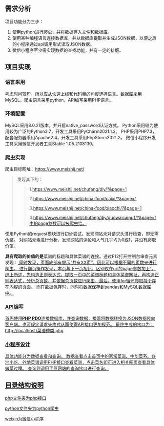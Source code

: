 ## 需求分析
项目功能分为三步：

1. 使用python进行爬虫，并将数据存入文件和数据库。
2. 使用某种编程语言连接数据库，并从数据库提取并生成JSON数据，以便之后的小程序通过api调用形式读取JSON数据。
3. 微信小程序至少需实现数据的查找功能，并有一定的排版。

## 项目实现

### 语言采用

考虑时间较短，所以应从快速上线和代码量的角度选择语言。数据库采用MySQL，爬虫语言采用python，API编写采用PHP语言。
### 环境配置

MySQL采用8.0.21版本，并开启native_password认证方式。
Python采用较为使用较为广泛的Python3.7，开发工具采用PyCharm2021.1.3。
PHP采用PHP7.3，配套服务器采用Apache2.4，开发工具采用PhpStorm2021.2。
微信小程序开发工具采用微信开发者工具Stable 1.05.2108130。

### 爬虫实现

爬虫目标网址：https://www.meishij.net/

> 发现其下的：
> > 1.https://www.meishij.net/chufang/diy/?&page=1
> >
> > 2.https://www.meishij.net/china-food/caixi/?&page=1
> >
> > 3.https://www.meishij.net/china-food/xiaochi/?&page=1
> >
> > 4.https://www.meishij.net/chufang/diy/guowaicaipu1/?&page=1中的page参数可以被爬虫给。

使用Python的request模块进行初步尝试，发现网站未对请求头进行检查，即无需伪装。
对网站元素进行分析，发现网站的评论和人气几乎均为0或1，并没有爬取价值。

**具有爬取的价值的是**菜谱的标题和具体菜谱的连接。通过F12打开控制台审查元素发现：<a target="_blank" href="具体菜谱链接" title="菜谱的标题" class="big">
同时发现，页面底部有提示“共有XX页”，因此可以根据不同的页数来进行爬虫。
进行翻页操作发现，本页与下一页相比，区别仅在url的page参数加上1。
综上所述，先构造正则表达式，提取一页中的菜谱标题和具体菜谱网址，再构造正则表达式，分析总页数，并依据总页数进行爬虫，最后，使用for循环爬取每个存在内容的页面。
 而在数据保存时，同时将数据保存到pandas和MySQL数据库中。

### API编写

首先使用**PHP PDO**连接数据库，并查询数据，接着将数据转换为JSON数据传向客户端。也可规定请求头格式从而使得API接口更加规范。
最终生成的接口为：http://localhost/菜谱种类.php

### 小程序设计

具体功能分为数据查看和查询。
数据查看点击首页中的家常菜谱、中华菜系、各地小吃、外地菜谱调用PHP接口查看菜谱，点击菜名即可进入相关网页查看具体做菜过程。
查询则调用了原网站的查询接口进行查询。

## 目录结构说明

php文件夹为php接口

python文件夹为python爬虫

weixin为微信小程序

